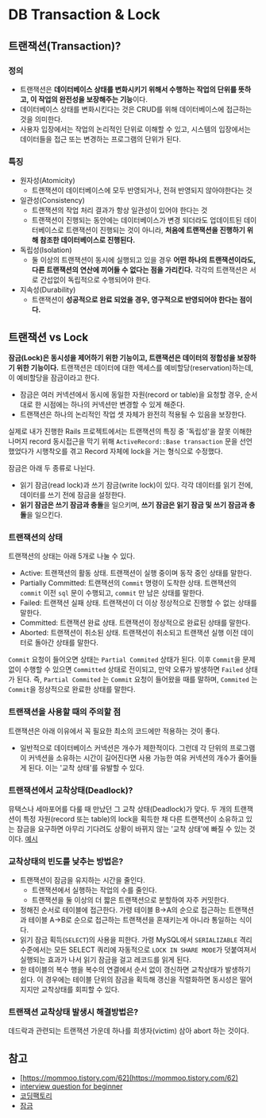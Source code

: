# DB Transaction & Lock

## 트랜잭션\(Transaction\)?

### 정의

* 트랜잭션은 **데이터베이스 상태를 변화시키기 위해서 수행하는 작업의 단위를 뜻하고, 이 작업의 완전성을 보장해주는 기능**이다.
* 데이터베이스 상태를 변화시킨다는 것은 CRUD를 위해 데이터베이스에 접근하는 것을 의미한다.
* 사용자 입장에서는 작업의 논리적인 단위로 이해할 수 있고, 시스템의 입장에서는 데이터들을 접근 또는 변경하는 프로그램의 단위가 된다.

### 특징

* 원자성\(Atomicity\)
  * 트랜잭션이 데이터베이스에 모두 반영되거나, 전혀 반영되지 않아야한다는 것
* 일관성\(Consistency\)
  * 트랜잭션의 작업 처리 결과가 항상 일관성이 있어야 한다는 것
  * 트랜잭션이 진행되는 동안에는 데이터베이스가 변경 되더라도 업데이트된 데이터베이스로 트랜잭션이 진행되는 것이 아니라, **처음에 트랜잭션을 진행하기 위해 참조한 데이터베이스로 진행된다.**
* 독립성\(Isolation\)
  * 둘 이상의 트랜잭션이 동시에 실행되고 있을 경우 **어떤 하나의 트랜잭션이라도, 다른 트랜잭션의 연산에 끼어들 수 없다는 점을 가리킨다.** 각각의 트랜잭션은 서로 간섭없이 독립적으로 수행되어야 한다.
* 지속성\(Durability\)
  * 트랜잭션이 **성공적으로 완료 되었을 경우, 영구적으로 반영되어야 한다는 점이다.**

## **트랜잭션 vs Lock**

**잠금\(Lock\)은 동시성을 제어하기 위한 기능이고, 트랜잭션은 데이터의 정합성을 보장하기 위한 기능이다.** 트랜잭션은 데이터에 대한 액세스를 예비할당\(reservation\)하는데, 이 예비할당을 잠금이라고 한다.

* 잠금은 여러 커넥션에서 동시에 동일한 자원\(record or table\)을 요청할 경우, 순서대로 한 시점에는 하나의 커넥션만 변경할 수 있게 해준다.
* 트랜잭션은 하나의 논리적인 작업 셋 자체가 완전히 적용될 수 있음을 보장한다.

실제로 내가 진행한 Rails 프로젝트에서는 트랜잭션의 특징 중 '독립성'을 잘못 이해한 나머지 record 동시접근을 막기 위해 `ActiveRecord::Base transaction` 문을 선언했었다가 시행착오를 겪고 Record 자체에 lock을 거는 형식으로 수정했다.

잠금은 아래 두 종류로 나뉜다.

* 읽기 잠금\(read lock\)과 쓰기 잠금\(write lock\)이 있다. 각각 데이터를 읽기 전에, 데이터를 쓰기 전에 잠금을 설정한다.
* **읽기 잠금은 쓰기 잠금과 충돌**을 일으키며, **쓰기 잠금은 읽기 잠금 및 쓰기 잠금과 충돌**을 일으킨다.

### **트랜잭션의 상태**

트랜잭션의 상태는 아래 5개로 나눌 수 있다.

* Active: 트랜잭션의 활동 상태. 트랜잭션이 실행 중이며 동작 중인 상태를 말한다.
* Partially Committed: 트랜잭션의 `Commit` 명령이 도착한 상태. 트랜잭션의 `commit` 이전 `sql` 문이 수행되고, `commit` 만 남은 상태를 말한다.
* Failed: 트랜잭션 실패 상태. 트랜잭션이 더 이상 정상적으로 진행할 수 없는 상태를 말한다.
* Committed: 트랜잭션 완료 상태. 트랜잭션이 정상적으로 완료된 상태를 말한다.
* Aborted: 트랜잭션이 취소된 상태. 트랜잭션이 취소되고 트랜잭션 실행 이전 데이터로 돌아간 상태를 말한다.

`Commit` 요청이 들어오면 상태는 `Partial Commited` 상태가 된다. 이후 `Commit`을 문제 없이 수행할 수 있으면 `Committed` 상태로 전이되고, 만약 오류가 발생하면 `Failed` 상태가 된다. 즉, `Partial Commited` 는 `Commit` 요청이 들어왔을 때를 말하며, `Commited` 는 `Commit`을 정상적으로 완료한 상태를 말한다.

### **트랜잭션을 사용할 때의 주의할 점**

트랜잭션은 아래 이유에서 꼭 필요한 최소의 코드에만 적용하는 것이 좋다.

* 일반적으로 데이터베이스 커넥션은 개수가 제한적이다. 그런데 각 단위의 프로그램이 커넥션을 소유하는 시간이 길어진다면 사용 가능한 여유 커넥션의 개수가 줄어들게 된다. 이는 '교착 상태'를 유발할 수 있다.

### **트랜잭션에서 교착상태\(Deadlock\)?**

뮤택스나 세마포어를 다룰 때 만났던 그 교착 상태\(Deadlock\)가 맞다. 두 개의 트랜잭션이 특정 자원\(record 또는 table\)의 lock을 획득한 채 다른 트랜잭션이 소유하고 있는 잠금을 요구하면 아무리 기다려도 상황이 바뀌지 않는 '교착 상태'에 빠질 수 있는 것이다. [예시](https://github.com/JaeYeopHan/Interview_Question_for_Beginner/tree/master/Database#%EA%B5%90%EC%B0%A9%EC%83%81%ED%83%9C%EC%9D%98-%EC%98%88mysql)

### **교착상태의 빈도를 낮추는 방법은?**

* 트랜잭션이 잠금을 유지하는 시간을 줄인다.
  * 트랜잭션에서 실행하는 작업의 수를 줄인다.
  * 트랜잭션을 둘 이상의 더 짧은 트랜잭션으로 분할하여 자주 커밋한다.
* 정해진 순서로 테이블에 접근한다. 가령 테이블 B-&gt;A의 순으로 접근하는 트랜잭션과 테이블 A-&gt;B로 순으로 접근하는 트랜잭션을 혼재키는게 아니라 통일하는 식이다.
* 읽기 잠금 획득\(`SELECT`\)의 사용을 피한다. 가령 MySQL에서 `SERIALIZABLE` 격리 수준에서는 모든 SELECT 쿼리에 자동적으로 `LOCK IN SHARE MODE`가 덧붙여져서 실행되는 효과가 나서 읽기 잠금을 걸고 레코드를 읽게 된다.
* 한 테이블의 복수 행을 복수의 연결에서 순서 없이 갱신하면 교착상태가 발생하기 쉽다. 이 경우에는 테이블 단위의 잠금을 획득해 갱신을 직렬화하면 동시성은 떨어지지만 교착상태를 회피할 수 있다.

### **트랜잭션 교착상태 발생시 해결방법은?**

데드락과 관련되는 트랜잭션 가운데 하나를 희생자\(victim\) 삼아 abort 하는 것이다.

## **참고**

* [https://mommoo.tistory.com/62](https://mommoo.tistory.com/62)
* [interview question for beginner](https://github.com/JaeYeopHan/Interview_Question_for_Beginner/tree/master/Database#%EA%B5%90%EC%B0%A9%EC%83%81%ED%83%9C%EC%9D%98-%EC%98%88mysql)
* [코딩팩토리](https://coding-factory.tistory.com/226#:~:text=1.%20%ED%8A%B8%EB%9E%9C%EC%9E%AD%EC%85%98%EC%9D%80%20%EB%8D%B0%EC%9D%B4%ED%84%B0%EB%B2%A0%EC%9D%B4%EC%8A%A4%20%EC%8B%9C%EC%8A%A4%ED%85%9C,%EA%B3%BC%EC%A0%95%EC%9D%98%20%EC%9E%91%EC%97%85%EB%8B%A8%EC%9C%84%EC%9D%B4%EB%8B%A4.)
* [잠금](https://johngrib.github.io/wiki/locking/#:~:text=%EC%9D%BD%EA%B8%B0%20%EC%9E%A0%EA%B8%88%28read%20lock%29%EA%B3%BC,%EC%9E%A0%EA%B8%88%EA%B3%BC%20%EC%B6%A9%EB%8F%8C%EC%9D%84%20%EC%9D%BC%EC%9C%BC%ED%82%A8%EB%8B%A4.)

## 

